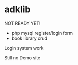 # adklib
NOT READY YET!

- php mysql register/login form
- book library crud

Login system work

Still no Demo site